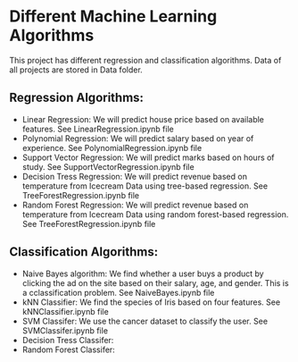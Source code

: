 # Different Machine Learning Algorithms
This project has different regression and classification algorithms. Data of all projects are stored in Data folder.

## Regression Algorithms:
* Linear Regression: We will predict house price based on available features. See LinearRegression.ipynb file
* Polynomial Regression: We will predict salary based on year of experience. See PolynomialRegression.ipynb file
* Support Vector Regression: We will predict marks based on hours of study. See SupportVectorRegression.ipynb file
* Decision Tress Regression: We will predict revenue based on temperature from Icecream Data using tree-based regression. See TreeForestRegression.ipynb file
* Random Forest Regression: We will predict revenue based on temperature from Icecream Data using random forest-based regression. See TreeForestRegression.ipynb file

## Classification Algorithms:
* Naive Bayes algorithm: We find whether a user buys a product by clicking the ad on the site based on their salary, age, and gender. This is a cclassification problem. See NaiveBayes.ipynb file 
* kNN Classifier: We find the species of Iris based on four features. See kNNClassifier.ipynb file
* SVM Classifer: We use the cancer dataset to classify the user. See SVMClassifer.ipynb file
* Decision Tress Classifer:
* Random Forest Classifer:
